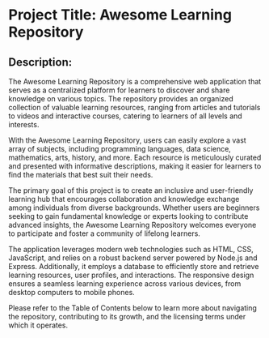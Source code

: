 # Project Title: Awesome Learning Repository

## Description:

The Awesome Learning Repository is a comprehensive web application that serves as a centralized platform for learners to discover and share knowledge on various topics. The repository provides an organized collection of valuable learning resources, ranging from articles and tutorials to videos and interactive courses, catering to learners of all levels and interests.

With the Awesome Learning Repository, users can easily explore a vast array of subjects, including programming languages, data science, mathematics, arts, history, and more. Each resource is meticulously curated and presented with informative descriptions, making it easier for learners to find the materials that best suit their needs.

The primary goal of this project is to create an inclusive and user-friendly learning hub that encourages collaboration and knowledge exchange among individuals from diverse backgrounds. Whether users are beginners seeking to gain fundamental knowledge or experts looking to contribute advanced insights, the Awesome Learning Repository welcomes everyone to participate and foster a community of lifelong learners.

The application leverages modern web technologies such as HTML, CSS, JavaScript, and relies on a robust backend server powered by Node.js and Express. Additionally, it employs a database to efficiently store and retrieve learning resources, user profiles, and interactions. The responsive design ensures a seamless learning experience across various devices, from desktop computers to mobile phones.

Please refer to the Table of Contents below to learn more about navigating the repository, contributing to its growth, and the licensing terms under which it operates.
